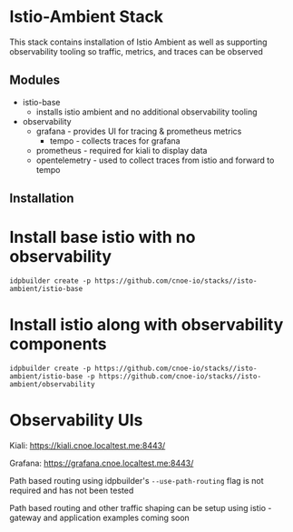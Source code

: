 # Istio-Ambient Stack

This stack contains installation of Istio Ambient as well as supporting observability tooling so traffic, metrics, and traces can be observed


## Modules
- istio-base
  - installs istio ambient and no additional observability tooling
- observability
  - grafana - provides UI for tracing & prometheus metrics
    - tempo - collects traces for grafana
  - prometheus - required for kiali to display data
  - opentelemetry - used to collect traces from istio and forward to tempo

## Installation

# Install base istio with no observability

`idpbuilder create -p https://github.com/cnoe-io/stacks//isto-ambient/istio-base`

# Install istio along with observability components 

`idpbuilder create -p https://github.com/cnoe-io/stacks//isto-ambient/istio-base -p https://github.com/cnoe-io/stacks//isto-ambient/observability`


# Observability UIs

Kiali: https://kiali.cnoe.localtest.me:8443/

Grafana: https://grafana.cnoe.localtest.me:8443/

Path based routing using idpbuilder's `--use-path-routing` flag is not required and has not been tested

Path based routing and other traffic shaping can be setup using istio - gateway and application examples coming soon